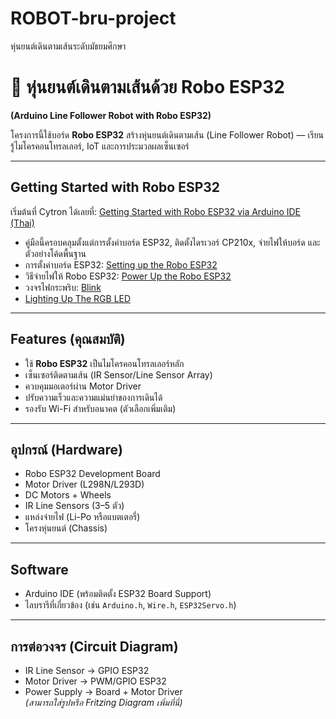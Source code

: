 # ROBOT-bru-project
หุ่นยนต์เดินตามเส้นระดับมัธยมศึกษา
# 🤖 หุ่นยนต์เดินตามเส้นด้วย Robo ESP32  
**(Arduino Line Follower Robot with Robo ESP32)**

โครงการนี้ใช้บอร์ด **Robo ESP32** สร้างหุ่นยนต์เดินตามเส้น (Line Follower Robot) — เรียนรู้ไมโครคอนโทรลเลอร์, IoT และการประมวลผลเซ็นเซอร์

---

##  Getting Started with Robo ESP32  
เริ่มต้นที่ Cytron ได้เลยที่: [Getting Started with Robo ESP32 via Arduino IDE (Thai)](https://th.cytron.io/tutorial/getting-started-guide-with-robo-esp32-arduino-ide)  
- คู่มือนี้ครอบคลุมตั้งแต่การตั้งค่าบอร์ด ESP32, ติดตั้งไดรเวอร์ CP210x, จ่ายไฟให้บอร์ด และตัวอย่างโค้ดพื้นฐาน
- การตั้งค่าบอร์ด ESP32: [Setting up the Robo ESP32](https://th.cytron.io/tutorial/setting-up-the-robo-esp32-arduino)
- วิธีจ่ายไฟให้ Robo ESP32: [Power Up the Robo ESP32](https://th.cytron.io/tutorial/power-up-the-robo-esp32)
- วงจรไฟกระพริบ: [Blink](https://th.cytron.io/tutorial/roboesp32-blink)
- [Lighting Up The RGB LED](https://th.cytron.io/tutorial/roboesp32-rgb)
---

##  Features (คุณสมบัติ)
- ใช้ **Robo ESP32** เป็นไมโครคอนโทรลเลอร์หลัก
- เซ็นเซอร์ติดตามเส้น (IR Sensor/Line Sensor Array)
- ควบคุมมอเตอร์ผ่าน Motor Driver
- ปรับความเร็วและความแม่นยำของการเดินได้
- รองรับ Wi-Fi สำหรับอนาคต (ตัวเลือกเพิ่มเติม)

---

##  อุปกรณ์ (Hardware)
- Robo ESP32 Development Board  
- Motor Driver (L298N/L293D)  
- DC Motors + Wheels  
- IR Line Sensors (3–5 ตัว)  
- แหล่งจ่ายไฟ (Li-Po หรือแบตเตอรี่)
- โครงหุ่นยนต์ (Chassis)

---

##  Software
- Arduino IDE (พร้อมติดตั้ง ESP32 Board Support)
- ไลบรารีที่เกี่ยวข้อง (เช่น `Arduino.h`, `Wire.h`, `ESP32Servo.h`)

---

##  การต่อวงจร (Circuit Diagram)
- IR Line Sensor → GPIO ESP32  
- Motor Driver → PWM/GPIO ESP32  
- Power Supply → Board + Motor Driver  
*(สามารถใส่รูปหรือ Fritzing Diagram เพิ่มที่นี่)*


